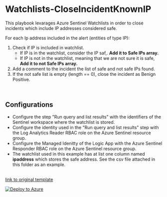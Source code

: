 # Watchlists-CloseIncidentKnownIP

This playbook levarages Azure Sentinel Watchlists in order to close incidents which include IP addresses considered safe.

For each Ip address included in the alert (entities of type IP):

1. Check if IP is included in watchlist.
    * If IP is in the watchlist, consider the IP saf,. **Add it to Safe IPs array.**
    * If IP is not in the watchlist, meaning that we are not sure it is safe, **Add it to not Safe IPs array.**
2. Add a comment to the incident the list of safe and not safe IPs found.
3. If the not safe list is empty (length == 0), close the incident as Benign Positive.
<br>

## Configurations

* Configure the step "Run query and list results" with the identifiers of the Sentinel workspace where the watchlist is stored.
* Configure the identity used in the "Run query and list results" step with the Log Analytics Reader RBAC role on the Azure Sentinel resource group.
* Configure the Managed Idenitty of the Logic App with the Azure Sentinel Responder RBAC role on the Azure Sentinel resource group.
* The watchlist used in this example has at list one column named **ipaddress** which stores the safe address. See the csv file attached in this folder as an example.
<br><br>



[link to original template](<https://raw.githubusercontent.com/Azure/Azure-Sentinel/master/Playbooks/Watchlist-CloseIncidentKnownIPs/azuredeploy.json>)



[![Deploy to Azure](https://aka.ms/deploytoazurebutton)](https://portal.azure.com/#create/Microsoft.Template/uri/https%3A%2F%2Fraw.githubusercontent.com%2FAzure%2FAzure-Sentinel%2Fmaster%2FPlaybooks%2FWatchlist-CloseIncidentKnownIPs%2Fazuredeploy.json)
